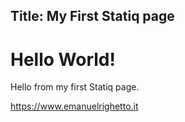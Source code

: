 ﻿Title: My First Statiq page
---
# Hello World!

Hello from my first Statiq page.

https://www.emanuelrighetto.it